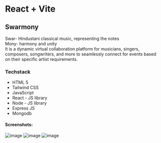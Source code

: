 # React + Vite

## Swarmony
Swar- Hindustani classical music, representing the notes<br>
Mony- harmony and unity<br>
It is a dynamic virtual collaboration platform for musicians, singers, composers, songwriters, and more to seamlessly connect for events based on their specific artist requirements.

### Techstack
* HTML 5
* Tailwind CSS
* JavaScript
* React - JS library
* Node - JS library
* Express JS
* Mongodb

#### Screenshots:
![image](https://github.com/devyani-sil/Swarmony/assets/109058841/7ec1ae08-294f-4e38-a0cd-4b0b0f8edb10)
![image](https://github.com/devyani-sil/Swarmony/assets/109058841/3fc59c2c-376e-4029-a12f-775f0bd0f3c6)
![image](https://github.com/devyani-sil/Swarmony/assets/109058841/acd8f8c7-6289-43d2-a08f-f25d9bd2640a)



